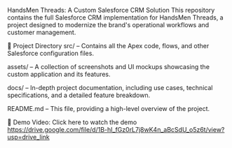 HandsMen Threads: A Custom Salesforce CRM Solution
This repository contains the full Salesforce CRM implementation for HandsMen Threads, a project designed to modernize the brand's operational workflows and customer management.

📂 Project Directory
src/ – Contains all the Apex code, flows, and other Salesforce configuration files.

assets/ – A collection of screenshots and UI mockups showcasing the custom application and its features.

docs/ – In-depth project documentation, including use cases, technical specifications, and a detailed feature breakdown.

README.md – This file, providing a high-level overview of the project.

🎥 Demo Video: Click here to watch the demo
https://drive.google.com/file/d/1B-hI_fGz0rL7j8wK4n_aBcSdU_o5z6t/view?usp=drive_link
